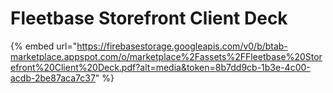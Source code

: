 # Fleetbase Storefront Client Deck

{% embed url="https://firebasestorage.googleapis.com/v0/b/btab-marketplace.appspot.com/o/marketplace%2Fassets%2FFleetbase%20Storefront%20Client%20Deck.pdf?alt=media&token=8b7dd9cb-1b3e-4c00-acdb-2be87aca7c37" %}



